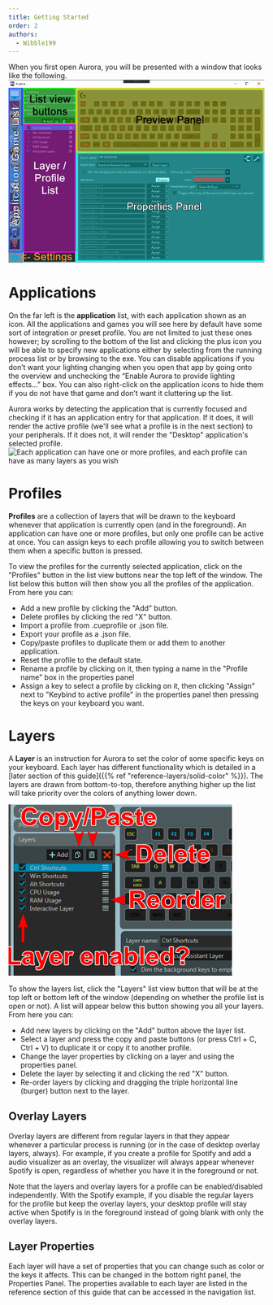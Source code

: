 ```yaml
---
title: Getting Started
order: 2
authors:
  - Wibble199
---
```


When you first open Aurora, you will be presented with a window that looks like the following.
![Annotated picture of the main Aurora UI](/img/docs/overview.png)


# Applications
On the far left is the **application** list, with each application shown as an icon. All the applications and games you will see here by default have some sort of integration or preset profile. You are not limited to just these ones however; by scrolling to the bottom of the list and clicking the plus icon you will be able to specify new applications either by selecting from the running process list or by browsing to the exe. You can disable applications if you don’t want your lighting changing when you open that app by going onto the overview and unchecking the “Enable Aurora to provide lighting effects…” box. You can also right-click on the application icons to hide them if you do not have that game and don’t want it cluttering up the list.

Aurora works by detecting the application that is currently focused and checking if it has an application entry for that application. If it does, it will render the active profile (we'll see what a profile is in the next section) to your peripherals. If it does not, it will render the "Desktop" application's selected profile.
![Each application can have one or more profiles, and each profile can have as many layers as you wish](/img/docs/application-relationship-diagram.png)


# Profiles
**Profiles** are a collection of layers that will be drawn to the keyboard whenever that application is currently open (and in the foreground). An application can have one or more profiles, but only one profile can be active at once. You can assign keys to each profile allowing you to switch between them when a specific button is pressed.

To view the profiles for the currently selected application, click on the "Profiles" button in the list view buttons near the top left of the window. The list below this button will then show you all the profiles of the application. From here you can:
- Add a new profile by clicking the "Add" button.
- Delete profiles by clicking the red "X" button.
- Import a profile from .cueprofile or .json file.
- Export your profile as a .json file.
- Copy/paste profiles to duplicate them or add them to another application.
- Reset the profile to the default state.
- Rename a profile by clicking on it, then typing a name in the "Profile name" box in the properties panel
- Assign a key to select a profile by clicking on it, then clicking "Assign" next to "Keybind to active profile" in the properties panel then pressing the keys on your keyboard you want.


# Layers
A **Layer** is an instruction for Aurora to set the color of some specific keys on your keyboard. Each layer has different functionality which is detailed in a [later section of this guide]({{% ref "reference-layers/solid-color" %}}). The layers are drawn from bottom-to-top, therefore anything higher up the list will take priority over the colors of anything lower down.

![Annoted picture of the Layer controls](/img/docs/layer-overview.png)

To show the layers list, click the "Layers" list view button that will be at the top left or bottom left of the window (depending on whether the profile list is open or not). A list will appear below this button showing you all your layers. From here you can:
- Add new layers by clicking on the "Add" button above the layer list.
- Select a layer and press the copy and paste buttons (or press Ctrl + C, Ctrl + V) to duplicate it or copy it to another profile.
- Change the layer properties by clicking on a layer and using the properties panel.
- Delete the layer by selecting it and clicking the red "X" button.
- Re-order layers by clicking and dragging the triple horizontal line (burger) button next to the layer.

## Overlay Layers
Overlay layers are different from regular layers in that they appear whenever a particular process is running (or in the case of desktop overlay layers, always). For example, if you create a profile for Spotify and add a audio visualizer as an overlay, the visualizer will always appear whenever Spotify is open, regardless of whether you have it in the foreground or not.

Note that the layers and overlay layers for a profile can be enabled/disabled independently. With the Spotify example, if you disable the regular layers for the profile but keep the overlay layers, your desktop profile will stay active when Spotify is in the foreground instead of going blank with only the overlay layers.

## Layer Properties
Each layer will have a set of properties that you can change such as color or the keys it affects. This can be changed in the bottom right panel, the Properties Panel. The properties available to each layer are listed in the reference section of this guide that can be accessed in the navigation list.